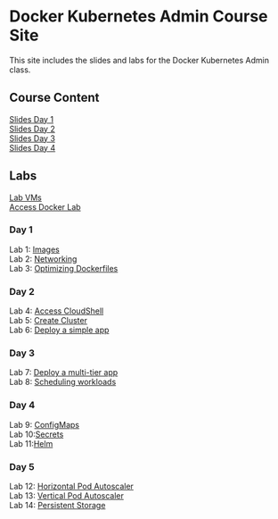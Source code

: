 # Docker Kubernetes Admin Course Site

This site includes the slides and labs for the Docker Kubernetes Admin class.

## Course Content   
[Slides Day 1](https://www.dropbox.com/s/57e1i0uu7rjghv2/Kube-Admin-day1.pdf?dl=0)   
[Slides Day 2](https://www.dropbox.com/s/4odvx98l2pyj825/Kube-Admin-day2.pdf?dl=0)   
[Slides Day 3](https://www.dropbox.com/s/m0z9yyfav05pdvy/Kube-Admin-day3.pdf?dl=0)   
[Slides Day 4](https://www.dropbox.com/s/vnac8z0vsov0df2/Kube-Admin-day4.pdf?dl=0)   

## Labs
[Lab VMs](https://docs.google.com/spreadsheets/d/1hqMfSpDqjohHlOX_bwkYhIvntLVW6E8ktLa3uQLHL7k/edit?usp=sharing)   
[Access Docker Lab](labs/access_docker/)   

### Day 1 
Lab 1: [Images](labs/images/)   
Lab 2: [Networking](labs/networking/)   
Lab 3: [Optimizing Dockerfiles](labs/adv-dockerfile/) 

### Day 2   
Lab 4: [Access CloudShell](labs/lab-setup)   
Lab 5: [Create Cluster](labs/eks)   
Lab 6: [Deploy a simple app](labs/pods)   

### Day 3   
Lab 7: [Deploy a multi-tier app](labs/deployments)   
Lab 8: [Scheduling workloads](labs/scheduling)   

### Day 4   
Lab 9: [ConfigMaps](labs/configmap)  
Lab 10:[Secrets](labs/secrets)   
Lab 11:[Helm](labs/helm)   

### Day 5   
Lab 12: [Horizontal Pod Autoscaler](labs/hpa)  
Lab 13: [Vertical Pod Autoscaler](labs/vpa)   
Lab 14: [Persistent Storage](labs/persistent-storage)   
